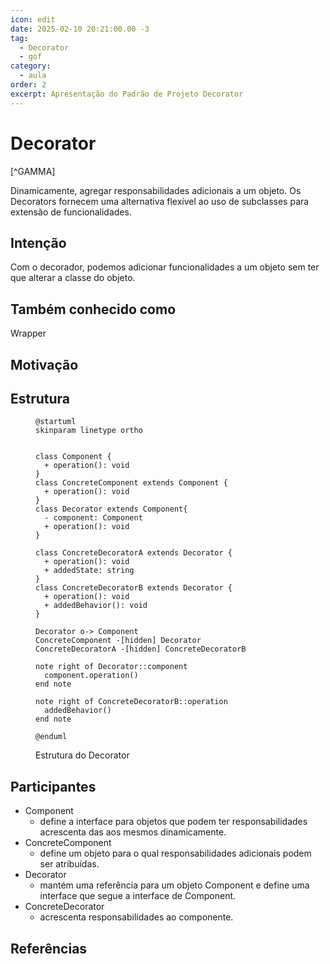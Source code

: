 ```yaml
---
icon: edit
date: 2025-02-10 20:21:00.00 -3
tag:
  - Decorator
  - gof
category:
  - aula
order: 2
excerpt: Apresentação do Padrão de Projeto Decorator
---
```


# Decorator

[^GAMMA]    

Dinamicamente, agregar responsabilidades adicionais a um objeto. Os Decorators fornecem uma alternativa flexível ao uso de subclasses para extensão de funcionalidades.

## Intenção

Com o decorador, podemos adicionar funcionalidades a um objeto sem ter que alterar a classe do objeto.

## Também conhecido como

Wrapper

## Motivação


## Estrutura

<figure>

```plantuml
@startuml
skinparam linetype ortho


class Component {
  + operation(): void
}
class ConcreteComponent extends Component { 
  + operation(): void
}
class Decorator extends Component{
  - component: Component
  + operation(): void
}

class ConcreteDecoratorA extends Decorator {
  + operation(): void
  + addedState: string
}
class ConcreteDecoratorB extends Decorator {
  + operation(): void
  + addedBehavior(): void
}

Decorator o-> Component
ConcreteComponent -[hidden] Decorator
ConcreteDecoratorA -[hidden] ConcreteDecoratorB

note right of Decorator::component
  component.operation()
end note

note right of ConcreteDecoratorB::operation
  addedBehavior()
end note

@enduml
```

<figcaption>Estrutura do Decorator</figcaption>

</figure>

## Participantes
- Component
  - define a interface para objetos que podem ter responsabilidades acrescenta das aos mesmos dinamicamente.
- ConcreteComponent 
  - define um objeto para o qual responsabilidades adicionais podem ser atribuídas.
- Decorator
  - mantém uma referência para um objeto Component e define uma interface que segue a interface de Component.
- ConcreteDecorator 
  - acrescenta responsabilidades ao componente.

## Referências

<!-- @include: ../../../../includes/bib.md -->

